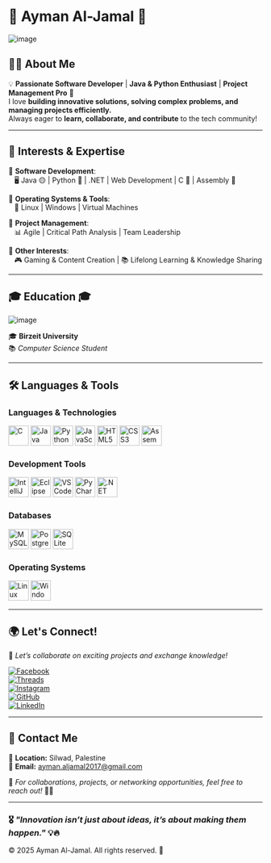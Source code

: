 # 🌟 Ayman Al-Jamal 🚀  
![image](https://github.com/user-attachments/assets/c6412177-60a2-49d3-9468-21b794438d6f)

## 👨‍💻 About Me  
💡 **Passionate Software Developer** | **Java & Python Enthusiast** | **Project Management Pro** 🚀  
I love **building innovative solutions, solving complex problems, and managing projects efficiently.**  
Always eager to **learn, collaborate, and contribute** to the tech community!  

---

## 🎯 Interests & Expertise  
🔹 **Software Development**:  
&nbsp;&nbsp;&nbsp;🖥 Java 🟡 | Python 🐍 | .NET | Web Development | C 🔵 | Assembly 🏴  

🔹 **Operating Systems & Tools**:  
&nbsp;&nbsp;&nbsp;🐧 Linux | Windows | Virtual Machines  

🔹 **Project Management**:  
&nbsp;&nbsp;&nbsp;📊 Agile | Critical Path Analysis | Team Leadership  

🔹 **Other Interests**:  
&nbsp;&nbsp;&nbsp;🎮 Gaming & Content Creation | 📚 Lifelong Learning & Knowledge Sharing  

---

## 🎓 Education 🎓  
![image](https://github.com/user-attachments/assets/bdb857e6-60d4-473f-b86d-286cf9060555)

🎓 **Birzeit University**  
📚 *Computer Science Student*  

---

## 🛠️ Languages & Tools  
### **Languages & Technologies**  
<p align="left">
  <img src="https://cdn.jsdelivr.net/gh/devicons/devicon/icons/c/c-original.svg" alt="C" width="40" height="40"/>
  <img src="https://cdn.jsdelivr.net/gh/devicons/devicon/icons/java/java-original.svg" alt="Java" width="40" height="40"/>
  <img src="https://cdn.jsdelivr.net/gh/devicons/devicon/icons/python/python-original.svg" alt="Python" width="40" height="40"/>
  <img src="https://cdn.jsdelivr.net/gh/devicons/devicon/icons/javascript/javascript-original.svg" alt="JavaScript" width="40" height="40"/>
  <img src="https://cdn.jsdelivr.net/gh/devicons/devicon/icons/html5/html5-original.svg" alt="HTML5" width="40" height="40"/>
  <img src="https://cdn.jsdelivr.net/gh/devicons/devicon/icons/css3/css3-original.svg" alt="CSS3" width="40" height="40"/>
  <img src="https://upload.wikimedia.org/wikipedia/commons/5/5a/Assembly_language_icon.svg" alt="Assembly" width="40" height="40"/>
</p>

### **Development Tools**
<p align="left">
  <img src="https://upload.wikimedia.org/wikipedia/commons/d/d5/IntelliJ_IDEA_Logo.svg" alt="IntelliJ IDEA" width="40" height="40"/>
  <img src="https://upload.wikimedia.org/wikipedia/commons/c/cf/Eclipse-SVG.svg" alt="Eclipse" width="40" height="40"/>
  <img src="https://upload.wikimedia.org/wikipedia/commons/9/9a/Visual_Studio_Code_1.35_icon.svg" alt="VS Code" width="40" height="40"/>
  <img src="https://upload.wikimedia.org/wikipedia/commons/1/1d/PyCharm_Icon.svg" alt="PyCharm" width="40" height="40"/>
  <img src="https://upload.wikimedia.org/wikipedia/commons/e/ee/.NET_Core_Logo.svg" alt=".NET" width="40" height="40"/>
</p>

### **Databases**
<p align="left">
  <img src="https://cdn.jsdelivr.net/gh/devicons/devicon/icons/mysql/mysql-original.svg" alt="MySQL" width="40" height="40"/>
  <img src="https://cdn.jsdelivr.net/gh/devicons/devicon/icons/postgresql/postgresql-original.svg" alt="PostgreSQL" width="40" height="40"/>
  <img src="https://cdn.jsdelivr.net/gh/devicons/devicon/icons/sqlite/sqlite-original.svg" alt="SQLite" width="40" height="40"/>
</p>

### **Operating Systems**
<p align="left">
  <img src="https://cdn.jsdelivr.net/gh/devicons/devicon/icons/linux/linux-original.svg" alt="Linux" width="40" height="40"/>
  <img src="https://cdn.jsdelivr.net/gh/devicons/devicon/icons/windows8/windows8-original.svg" alt="Windows" width="40" height="40"/>
</p>

---

## 🌍 Let's Connect!  
🚀 *Let’s collaborate on exciting projects and exchange knowledge!*  

[![Facebook](https://img.shields.io/badge/Facebook-%231877F2.svg?style=for-the-badge&logo=facebook&logoColor=white)](https://www.facebook.com/share/1GarkogthV/)  
[![Threads](https://img.shields.io/badge/Threads-000000?style=for-the-badge&logo=threads&logoColor=white)](https://www.threads.net/@abu_aljamalll)  
[![Instagram](https://img.shields.io/badge/Instagram-%23E4405F.svg?style=for-the-badge&logo=instagram&logoColor=white)](https://www.instagram.com/abu_aljamalll)  
[![GitHub](https://img.shields.io/badge/GitHub-%23121011.svg?style=for-the-badge&logo=github&logoColor=white)](https://github.com/aymanaljamal)  
[![LinkedIn](https://img.shields.io/badge/LinkedIn-%230A66C2.svg?style=for-the-badge&logo=linkedin&logoColor=white)](https://www.linkedin.com/in/ayman-jamal-0a8416332)  

---

## 📩 Contact Me  
📍 **Location:** Silwad, Palestine  
📧 **Email:** [ayman.aljamal2017@gmail.com](mailto:ayman.aljamal2017@gmail.com)  

📌 *For collaborations, projects, or networking opportunities, feel free to reach out!* 🚀🔥  

---

### 🎖️ *"Innovation isn’t just about ideas, it’s about making them happen."* 💡🔥  

© 2025 Ayman Al-Jamal. All rights reserved. 🎉
